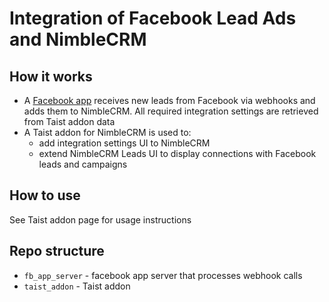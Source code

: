 # Integration of Facebook Lead Ads and NimbleCRM

## How it works
* A [Facebook app](https://developers.facebook.com/apps/353235065155542) receives new leads from Facebook via webhooks and adds them to NimbleCRM.
  All required integration settings are retrieved from Taist addon data
* A Taist addon for NimbleCRM is used to:
  * add integration settings UI to NimbleCRM
  * extend NimbleCRM Leads UI to display connections with Facebook leads and campaigns

## How to use
See Taist addon page for usage instructions

## Repo structure
* `fb_app_server` - facebook app server that processes webhook calls
* `taist_addon` - Taist addon

